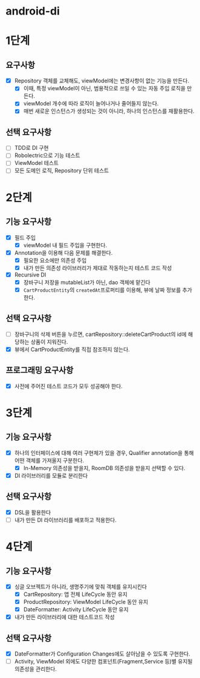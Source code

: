 # android-di

# 1단계
## 요구사항
- [x] Repository 객체를 교체해도, viewModel에는 변경사항이 없는 기능을 만든다.
  - [x] 이때, 특정 viewModel이 아닌, 범용적으로 쓰일 수 있는 자동 주입 로직을 만든다.
  - [x] viewModel 개수에 따라 로직이 늘어나거나 줄어들지 않는다.
  - [x] 매번 새로운 인스턴스가 생성되는 것이 아니라, 하나의 인스턴스를 재활용한다.

## 선택 요구사항
- [ ] TDD로 DI 구현
- [ ] Robolectric으로 기능 테스트
- [ ] ViewModel 테스트
- [ ] 모든 도메인 로직, Repository 단위 테스트

# 2단계
## 기능 요구사항
- [x] 필드 주입
  - [x] viewModel 내 필드 주입을 구현한다.

- [x] Annotation을 이용해 다음 문제를 해결한다.
  - [x] 필요한 요소에만 의존성 주입
  - [x] 내가 만든 의존성 라이브러리가 제대로 작동하는지 테스트 코드 작성

- [x] Recursive DI
  - [x] 장바구니 저장을 mutableList가 아닌, dao 객체에 맡긴다
  - [x] `CartProductEntity`의 `createdAt`프로퍼티를 이용해, 뷰에 날짜 정보를 추가한다.

## 선택 요구사항
- [ ] 장바구니의 삭제 버튼을 누르면, cartRepository::deleteCartProduct의 id에 해당하는 상품이 지워진다.
- [x] 뷰에서 CartProductEntity를 직접 참조하지 않는다.

## 프로그래밍 요구사항
- [x] 사전에 주어진 테스트 코드가 모두 성공해야 한다.

# 3단계
## 기능 요구사항

- [x] 하나의 인터페이스에 대해 여러 구현체가 있을 경우, Qualifier annotation을 통해 어떤 객체를 가져올지 구분한다.
  - [x] In-Memory 의존성을 받을지, RoomDB 의존성을 받을지 선택할 수 있다.

- [x] DI 라이브러리를 모듈로 분리한다

## 선택 요구사항
- [x] DSL을 활용한다
- [ ] 내가 만든 DI 라이브러리를 배포하고 적용한다.

# 4단계
## 기능 요구사항
- [x] 싱글 오브젝트가 아니라, 생명주기에 맞춰 객체를 유지시킨다
  - [x] CartRepository: 앱 전체 LifeCycle 동안 유지
  - [x] ProductRepository: ViewModel LifeCycle 동안 유지
  - [x] DateFormatter: Activity LifeCycle 동안 유지
- [x] 내가 만든 라이브러리에 대한 테스트코드 작성

## 선택 요구사항
- [x] DateFormatter가 Configuration Changes에도 살아남을 수 있도록 구현한다.
- [ ] Activity, ViewModel 외에도 다양한 컴포넌트(Fragment,Service 등)별 유지될 의존성을 관리한다.